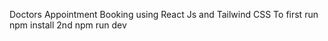 Doctors Appointment Booking using React Js and Tailwind CSS 
To first run npm install 
2nd npm run dev
